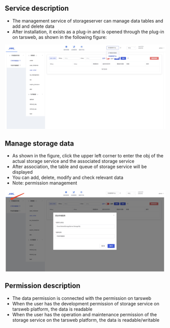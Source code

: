 ## Service description

- The management service of storageserver can manage data tables and add and delete data
- After installation, it exists as a plug-in and is opened through the plug-in on tarsweb, as shown in the following figure:

![home](assets/index.jpeg)

## Manage storage data

- As shown in the figure, click the upper left corner to enter the obj of the actual storage service and the associated storage service
- After association, the table and queue of storage service will be displayed
- You can add, delete, modify and check relevant data
- Note: permission management

![home](assets/add.jpeg)

## Permission description

- The data permission is connected with the permission on tarsweb
- When the user has the development permission of storage service on tarsweb platform, the data is readable
- When the user has the operation and maintenance permission of the storage service on the tarsweb platform, the data is readable/writable